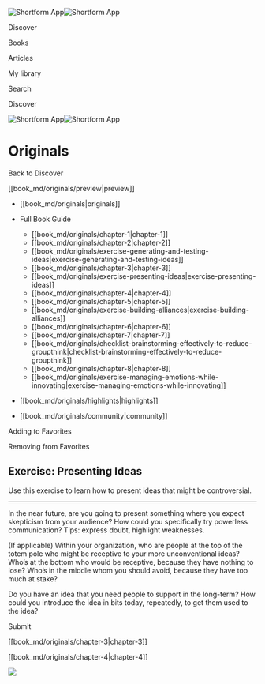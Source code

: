 ![Shortform App](/img/logo.36a2399e.svg)![Shortform App](/img/logo-dark.70c1b072.svg)

Discover

Books

Articles

My library

Search

Discover

![Shortform App](/img/logo.36a2399e.svg)![Shortform App](/img/logo-dark.70c1b072.svg)

# Originals

Back to Discover

[[book_md/originals/preview|preview]]

  * [[book_md/originals|originals]]
  * Full Book Guide

    * [[book_md/originals/chapter-1|chapter-1]]
    * [[book_md/originals/chapter-2|chapter-2]]
    * [[book_md/originals/exercise-generating-and-testing-ideas|exercise-generating-and-testing-ideas]]
    * [[book_md/originals/chapter-3|chapter-3]]
    * [[book_md/originals/exercise-presenting-ideas|exercise-presenting-ideas]]
    * [[book_md/originals/chapter-4|chapter-4]]
    * [[book_md/originals/chapter-5|chapter-5]]
    * [[book_md/originals/exercise-building-alliances|exercise-building-alliances]]
    * [[book_md/originals/chapter-6|chapter-6]]
    * [[book_md/originals/chapter-7|chapter-7]]
    * [[book_md/originals/checklist-brainstorming-effectively-to-reduce-groupthink|checklist-brainstorming-effectively-to-reduce-groupthink]]
    * [[book_md/originals/chapter-8|chapter-8]]
    * [[book_md/originals/exercise-managing-emotions-while-innovating|exercise-managing-emotions-while-innovating]]
  * [[book_md/originals/highlights|highlights]]
  * [[book_md/originals/community|community]]



Adding to Favorites 

Removing from Favorites 

## Exercise: Presenting Ideas

Use this exercise to learn how to present ideas that might be controversial.

* * *

In the near future, are you going to present something where you expect skepticism from your audience? How could you specifically try powerless communication? Tips: express doubt, highlight weaknesses.

(If applicable) Within your organization, who are people at the top of the totem pole who might be receptive to your more unconventional ideas? Who’s at the bottom who would be receptive, because they have nothing to lose? Who’s in the middle whom you should avoid, because they have too much at stake?

Do you have an idea that you need people to support in the long-term? How could you introduce the idea in bits today, repeatedly, to get them used to the idea?

Submit 

[[book_md/originals/chapter-3|chapter-3]]

[[book_md/originals/chapter-4|chapter-4]]

![](https://bat.bing.com/action/0?ti=56018282&Ver=2&mid=e83a2a9d-407f-4d9e-bec5-ccea931b6171&sid=f30c5e70639211ee87d33f0876d93783&vid=f30c9700639211eeb3a75d830392c94f&vids=0&msclkid=N&pi=0&lg=en-US&sw=800&sh=600&sc=24&nwd=1&tl=Shortform%20%7C%20Book&p=https%3A%2F%2Fwww.shortform.com%2Fapp%2Fbook%2Foriginals%2Fexercise-presenting-ideas&r=&lt=299&evt=pageLoad&sv=1&rn=517510)
